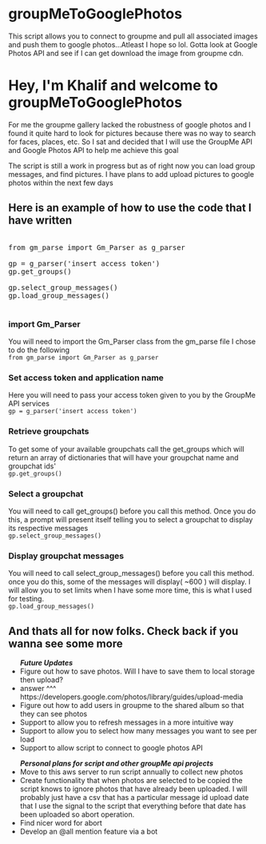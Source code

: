 # groupMeToGooglePhotos
This script allows you to connect to groupme and pull all associated images and push them to google photos...Atleast I hope so lol. Gotta look at Google Photos API and see if I can get download the image from groupme cdn.
<!DOCTYPE html>
<h1>Hey, I'm Khalif and welcome to groupMeToGooglePhotos</h1>

<p>For me the groupme gallery lacked the robustness of google photos and I found it quite hard to look for pictures because there was no way
to search for faces, places, etc. So I sat and decided that I will use the GroupMe API and Google Photos API to help me achieve this goal</p>

<p>The script is still a work in progress but as of right now you can load group messages, and find pictures. I have plans to add upload
 pictures to google photos within the next few days </p>


<h2>Here is an example of how to use the code that I have written</h2>

<pre>

from gm_parse import Gm_Parser as g_parser

gp = g_parser('insert access token')
gp.get_groups()

gp.select_group_messages()
gp.load_group_messages()

</pre>


<h3> import Gm_Parser </h3>
You will need to import the Gm_Parser class from the gm_parse file
I chose to do the following
<br><code>from gm_parse import Gm_Parser as g_parser</code>

<h3> Set access token and application name </h3>
Here you will need to pass your access token given to you by the GroupMe API services
<br><code>gp = g_parser('insert access token')</code>

<h3>Retrieve groupchats</h3>
To get some of your available groupchats call the get_groups which will return an array of dictionaries that will have your groupchat name and groupchat ids'
<br><code>gp.get_groups()</code>

<h3>Select a groupchat</h3>
You will need to call get_groups() before you call this method. Once you do this, a prompt will present itself telling you to select a groupchat
to display its respective messages
<br><code>gp.select_group_messages()</code>

<h3>Display groupchat messages</h3>
You will need to call select_group_messages() before you call this method. once you do this, some of the messages will display( ~600 ) will display.
I will allow you to set limits when I have some more time, this is what I used for testing.
<br><code>gp.load_group_messages()</code>

<h2> And thats all for now folks. Check back if you wanna see some more</h2>

<ul><em><b>Future Updates</b></em>
  <li>Figure out how to save photos. Will I have to save them to local storage then upload?</li>
    <li>answer  ^^^ https://developers.google.com/photos/library/guides/upload-media </li>
  <li>Figure out how to add users in groupme to the shared album so that they can see photos</li>
  <li>Support to allow you to refresh messages in a more intuitive way</li>
  <li>Support to allow you to select how many messages you want to see per load</li>
  <li>Support to allow script to connect to google photos API</li>
</ul>

<ul><em><b>Personal plans for script and other groupMe api projects</b></em>
<li>Move to this aws server to run script annually to collect new photos</li>
<li>Create functionality that when photos are selected to be copied the script knows to ignore photos that have already been uploaded. I will probably just have a csv that 
has a particular message id upload date that I use the signal to the script that everything before that date has been uploaded so abort operation.</li>
<li>Find nicer word for abort</li>
<li>Develop an @all mention feature via a bot</li>


